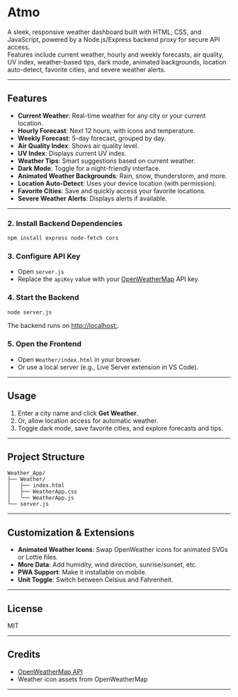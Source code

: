 # Atmo

A sleek, responsive weather dashboard built with HTML, CSS, and JavaScript, powered by a Node.js/Express backend proxy for secure API access.  
Features include current weather, hourly and weekly forecasts, air quality, UV index, weather-based tips, dark mode, animated backgrounds, location auto-detect, favorite cities, and severe weather alerts.

---

## Features

- **Current Weather**: Real-time weather for any city or your current location.
- **Hourly Forecast**: Next 12 hours, with icons and temperature.
- **Weekly Forecast**: 5-day forecast, grouped by day.
- **Air Quality Index**: Shows air quality level.
- **UV Index**: Displays current UV index.
- **Weather Tips**: Smart suggestions based on current weather.
- **Dark Mode**: Toggle for a night-friendly interface.
- **Animated Weather Backgrounds**: Rain, snow, thunderstorm, and more.
- **Location Auto-Detect**: Uses your device location (with permission).
- **Favorite Cities**: Save and quickly access your favorite locations.
- **Severe Weather Alerts**: Displays alerts if available.

---



### 2. Install Backend Dependencies

```sh
npm install express node-fetch cors
```

### 3. Configure API Key

- Open `server.js`
- Replace the `apiKey` value with your [OpenWeatherMap](https://openweathermap.org/api) API key.

### 4. Start the Backend

```sh
node server.js
```
The backend runs on [http://localhost:](http://localhost:).

### 5. Open the Frontend

- Open `Weather/index.html` in your browser.
- Or use a local server (e.g., Live Server extension in VS Code).

---

## Usage

1. Enter a city name and click **Get Weather**.
2. Or, allow location access for automatic weather.
3. Toggle dark mode, save favorite cities, and explore forecasts and tips.

---

## Project Structure

```
Weather_App/
├── Weather/
│   ├── index.html
│   ├── WeatherApp.css
│   └── WeatherApp.js
└── server.js
```

---

## Customization & Extensions

- **Animated Weather Icons**: Swap OpenWeather icons for animated SVGs or Lottie files.
- **More Data**: Add humidity, wind direction, sunrise/sunset, etc.
- **PWA Support**: Make it installable on mobile.
- **Unit Toggle**: Switch between Celsius and Fahrenheit.

---

## License

MIT

---

## Credits

- [OpenWeatherMap API](https://openweathermap.org/api)
- Weather icon assets from OpenWeatherMap

---
